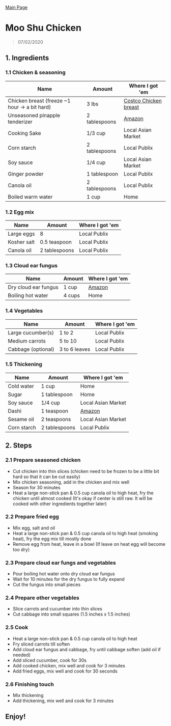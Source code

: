 [Main Page](https://yolanda-ht.github.io/YoloCookBlob/)

# Moo Shu Chicken
> 07/02/2020

## 1. Ingredients
### 1.1 Chicken & seasoning
Name                                           |         Amount       |       Where I got 'em
---------------------------------------------  | -------------------- | ---------------------------------------- 
Chicken breast (freeze ~1 hour -> a bit hard)  |      3 lbs           |  [Costco Chicken breast](https://www.costcobusinessdelivery.com/*kirkland-signature-chicken-breasts%2C-boneless-skinless%2C-10-lb-avg-wt.product.11249049.html)
Unseasoned pinapple tenderizer                 |   2 tablespoons      |  [Amazon](https://www.amazon.com/Adolphs-Unseasoned-Tenderizer-44-5-oz/dp/B0015AO7YO/ref=sr_1_1?dchild=1&keywords=pineapple+tenderizer&qid=1593736883&sr=8-1)
Cooking Sake                                   |   1/3 cup            | Local Asian Market
Corn starch                                    |   2 tablespoons      | Local Publix
Soy sauce                                      |   1/4 cup            | Local Asian Market
Ginger powder                                  |   1 tablespoon       | Local Publix
Canola oil                                     | 2 tablespoons        | Local Publix
Boiled warm water                              | 1 cup                | Home

### 1.2 Egg mix
Name                                      |         Amount       |       Where I got 'em
----------------------------------------  | -------------------- | ---------------------------------------- 
Large eggs                                | 8                    | Local Publix
Kosher salt                               | 0.5 teaspoon         | Local Publix
Canola oil                                | 2 tablespoons        | Local Publix

### 1.3 Cloud ear fungus
Name                                      |         Amount       |       Where I got 'em
----------------------------------------  | -------------------- | ---------------------------------------- 
Dry cloud ear fungus                      | 1 cup                | [Amazon](https://www.amazon.com/Wild-Woodear-Mushroom-Black-Fungus/dp/B00QA3WG0I/ref=sr_1_15?dchild=1&keywords=dry+wood+ear+mushrooms&qid=1593737812&sr=8-15)
Boiling hot water                         | 4 cups               | Home

### 1.4 Vegetables
Name                                      |         Amount       |       Where I got 'em
----------------------------------------  | -------------------- | ---------------------------------------- 
Large cucumber(s)                         | 1 to 2               | Local Publix
Medium carrots                            | 5 to 10              | Local Publix
Cabbage (optional)                        | 3 to 6 leaves        | Local Publix

### 1.5 Thickening
Name                                      |         Amount       |       Where I got 'em
----------------------------------------  | -------------------- | ---------------------------------------- 
Cold water                                | 1 cup                | Home
Sugar                                     | 1 tablespoon         | Home
Soy sauce                                 | 1/4 cup              | Local Asian Market
Dashi                                     | 1 teaspoon           | [Amazon](https://www.amazon.com/Ajinomoto-Dashi-Soup-Stock-4-23/dp/B0002YB40O/ref=sxts_sxwds-bia-wc-p13n1_0?cv_ct_cx=dashi&dchild=1&keywords=dashi&pd_rd_i=B0002YB40O&pd_rd_r=1e746944-5aa4-461a-aa78-78bbe9ddfef4&pd_rd_w=aFE1H&pd_rd_wg=xoOqP&pf_rd_p=1da5beeb-8f71-435c-b5c5-3279a6171294&pf_rd_r=51WZSEQYQCDACZHPJPRF&psc=1&qid=1593738215&sr=1-1-70f7c15d-07d8-466a-b325-4be35d7258cc)
Sesame oil                                | 2 teaspoons          | Local Asian Market
Corn starch                               | 2 tablespoons        | Local Publix


## 2. Steps
### 2.1 Prepare seasoned chicken
- Cut chicken into thin slices (chicken need to be frozen to be a little bit hard so that it can be cut easily)
- Mix chicken seasoning, add in the chicken and mix well
- Season for 30 minutes
- Heat a large non-stick pan & 0.5 cup canola oil to high heat, fry the chicken until almost cooked (It's okay if center is still raw. It will be cooked with other ingredients together later)

### 2.2 Prepare fried egg
- Mix egg, salt and oil
- Heat a large non-stick pan & 0.5 cup canola oil to high heat (smoking heat), fry the egg mix till mostly done
- Remove egg from heat, leave in a bowl (If leave on heat egg will become too dry)

### 2.3 Prepare cloud ear fungs and vegetables
- Pour boiling hot water onto dry cloud ear fungus
- Wait for 10 minutes for the dry fungus to fully expand
- Cut the fungus into small pieces

### 2.4 Prepare other vegetables
- Slice carrots and cucumber into thin slices
- Cut cabbage into small squares (1.5 inches x 1.5 inches)

### 2.5 Cook
- Heat a large non-stick pan & 0.5 cup canola oil to high heat
- Fry sliced carrots till soften
- Add cloud ear fungus and cabbage, fry until cabbage soften (add oil if needed)
- Add sliced cucumber, cook for 30s
- Add cooked chicken, mix well and cook for 3 minutes
- Add fried eggs, mix well and cook for 30 seconds

### 2.6 Finishing touch
- Mix thickening
- Add thickening, mix well and cook for 3 minutes

## Enjoy!












